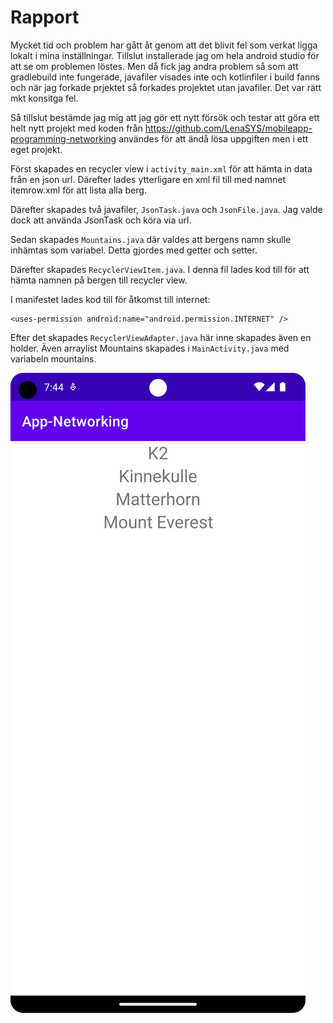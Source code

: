 
# Rapport

Mycket tid och problem har gått åt genom att det blivit fel som verkat ligga lokalt i mina 
inställningar. Tillslut installerade jag om hela android studio för att se om problemen löstes.
Men då fick jag andra problem så som att gradlebuild inte fungerade, javafiler visades inte och kotlinfiler
i build fanns och när jag forkade prjektet så forkades projektet utan javafiler. Det var rätt mkt konsitga fel.

Så tillslut bestämde jag mig att jag gör ett nytt försök och testar att göra ett helt nytt projekt
med koden från https://github.com/LenaSYS/mobileapp-programming-networking användes för att ändå lösa 
uppgiften men i ett eget projekt. 

Först skapades en recycler view i `activity_main.xml` för att hämta in data från en json url. 
Därefter lades ytterligare en xml fil till med namnet itemrow.xml för att lista alla berg. 

Därefter skapades två javafiler, `JsonTask.java` och `JsonFile.java`. Jag valde dock att använda 
JsonTask och köra via url. 


Sedan skapades `Mountains.java` där valdes att bergens namn skulle inhämtas som variabel. Detta gjordes
med getter och setter. 

Därefter skapades `RecyclerViewItem.java`. I denna fil lades kod till för att hämta namnen på bergen 
till recycler view. 

I manifestet lades kod till för åtkomst till internet: 
```
<uses-permission android:name="android.permission.INTERNET" />

```

Efter det skapades `RecyclerViewAdapter.java` här inne skapades även en holder. 
Även arraylist Mountains skapades i `MainActivity.java` med variabeln mountains.


![](Screenshot_20230819_194504.png)
